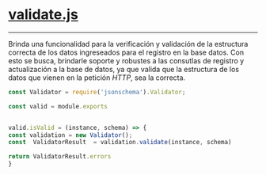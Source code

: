 [validate.js](https://github.com/damillano93/ud-repository-users-ms/blob/develop/docs/utils-validate.md)
===

------

Brinda una funcionalidad para la verificación y validación de la estructura correcta de los datos ingreseados para el registro en la base datos. Con esto se busca, brindarle soporte y robustes a las consutlas de registro y actualización a la base de datos, ya que valida que la estructura de los datos que vienen en la petición *HTTP*, sea la correcta.



```js
const Validator = require('jsonschema').Validator;

const valid = module.exports


valid.isValid = (instance, schema) => {
const validation = new Validator();
const  ValidatorResult  = validation.validate(instance, schema)

return ValidatorResult.errors
}

```